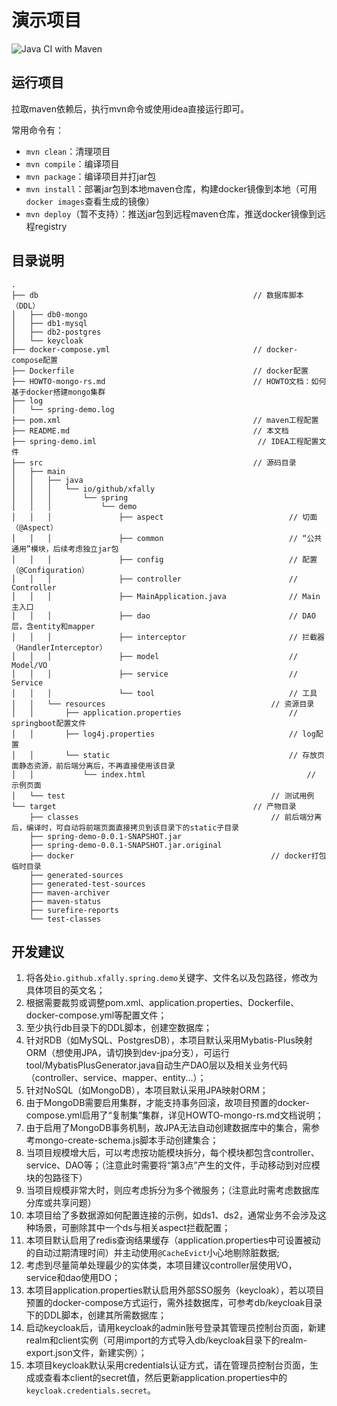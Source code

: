# 演示项目

![Java CI with Maven](https://github.com/xfally/spring-demo/workflows/Java%20CI%20with%20Maven/badge.svg)

## 运行项目

拉取maven依赖后，执行mvn命令或使用idea直接运行即可。

常用命令有：

- `mvn clean`：清理项目
- `mvn compile`：编译项目
- `mvn package`：编译项目并打jar包
- `mvn install`：部署jar包到本地maven仓库，构建docker镜像到本地（可用`docker images`查看生成的镜像）
- `mvn deploy`（暂不支持）：推送jar包到远程maven仓库，推送docker镜像到远程registry

## 目录说明

```
.
├── db                                                // 数据库脚本（DDL）
│   ├── db0-mongo
│   ├── db1-mysql
│   ├── db2-postgres
│   └── keycloak
├── docker-compose.yml                                // docker-compose配置
├── Dockerfile                                        // docker配置
├── HOWTO-mongo-rs.md                                 // HOWTO文档：如何基于docker搭建mongo集群
├── log
│   └── spring-demo.log
├── pom.xml                                           // maven工程配置
├── README.md                                         // 本文档
├── spring-demo.iml                                    // IDEA工程配置文件
├── src                                               // 源码目录
│   ├── main
│   │   ├── java
│   │   │   └── io/github/xfally
│   │   │       └── spring
│   │   │           └── demo
│   │   │               ├── aspect                            // 切面（@Aspect）
│   │   │               ├── common                            // “公共通用”模块，后续考虑独立jar包
│   │   │               ├── config                            // 配置（@Configuration）
│   │   │               ├── controller                        // Controller
│   │   │               ├── MainApplication.java              // Main主入口
│   │   │               ├── dao                               // DAO层，含entity和mapper
│   │   │               ├── interceptor                       // 拦截器（HandlerInterceptor）
│   │   │               ├── model                             // Model/VO
│   │   │               ├── service                           // Service
│   │   │               └── tool                              // 工具
│   │   └── resources                                     // 资源目录
│   │       ├── application.properties                        // springboot配置文件
│   │       ├── log4j.properties                              // log配置
│   │       └── static                                        // 存放页面静态资源，前后端分离后，不再直接使用该目录
│   │           └── index.html                                    // 示例页面
│   └── test                                              // 测试用例
└── target                                            // 产物目录
    ├── classes                                           // 前后端分离后，编译时，可自动将前端页面直接拷贝到该目录下的static子目录
    ├── spring-demo-0.0.1-SNAPSHOT.jar
    ├── spring-demo-0.0.1-SNAPSHOT.jar.original
    ├── docker                                            // docker打包临时目录
    ├── generated-sources
    ├── generated-test-sources
    ├── maven-archiver
    ├── maven-status
    ├── surefire-reports
    └── test-classes
```


## 开发建议

1. 将各处`io.github.xfally.spring.demo`关键字、文件名以及包路径，修改为具体项目的英文名；
2. 根据需要裁剪或调整pom.xml、application.properties、Dockerfile、docker-compose.yml等配置文件；
3. 至少执行db目录下的DDL脚本，创建空数据库；
4. 针对RDB（如MySQL、PostgresDB），本项目默认采用Mybatis-Plus映射ORM（想使用JPA，请切换到dev-jpa分支），可运行tool/MybatisPlusGenerator.java自动生产DAO层以及相关业务代码（controller、service、mapper、entity...）；
5. 针对NoSQL（如MongoDB），本项目默认采用JPA映射ORM；
6. 由于MongoDB需要启用集群，才能支持事务回滚，故项目预置的docker-compose.yml启用了“复制集”集群，详见HOWTO-mongo-rs.md文档说明；
7. 由于启用了MongoDB事务机制，故JPA无法自动创建数据库中的集合，需参考mongo-create-schema.js脚本手动创建集合；
8. 当项目规模增大后，可以考虑按功能模块拆分，每个模块都包含controller、service、DAO等；（注意此时需要将“第3点”产生的文件，手动移动到对应模块的包路径下）
9. 当项目规模非常大时，则应考虑拆分为多个微服务；（注意此时需考虑数据库分库或共享问题）
10. 本项目给了多数据源如何配置连接的示例，如ds1、ds2，通常业务不会涉及这种场景，可删除其中一个ds与相关aspect拦截配置；
11. 本项目默认启用了redis查询结果缓存（application.properties中可设置被动的自动过期清理时间）并主动使用`@CacheEvict`小心地剔除脏数据;
12. 考虑到尽量简单处理最少的实体类，本项目建议controller层使用VO，service和dao使用DO；
13. 本项目application.properties默认启用外部SSO服务（keycloak），若以项目预置的docker-compose方式运行，需外挂数据库，可参考db/keycloak目录下的DDL脚本，创建其所需数据库；
14. 启动keycloak后，请用keycloak的admin账号登录其管理员控制台页面，新建realm和client实例（可用import的方式导入db/keycloak目录下的realm-export.json文件，新建实例）；
15. 本项目keycloak默认采用credentials认证方式，请在管理员控制台页面，生成或查看本client的secret值，然后更新application.properties中的`keycloak.credentials.secret`。

